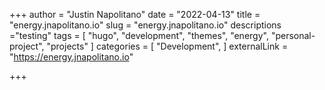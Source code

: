+++
author = "Justin Napolitano"
date = "2022-04-13"
title = "energy.jnapolitano.io"
slug = "energy.jnapolitano.io"
descriptions ="testing"
tags = [
    "hugo",
    "development",
    "themes",
    "energy",
    "personal-project",
    "projects"
]
categories = [
    "Development",
]
externalLink = "https://energy.jnapolitano.io"

+++

